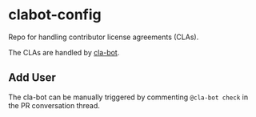 # clabot-config

Repo for handling contributor license agreements (CLAs).

The CLAs are handled by [cla-bot](https://colineberhardt.github.io/cla-bot/).

## Add User

The cla-bot can be manually triggered by commenting `@cla-bot check` in the PR
conversation thread.
